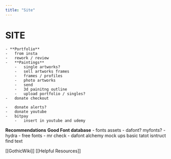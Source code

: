 ```yaml
---
title: "Site"
---
```

# SITE
    - **Portfolio**
    -   from insta 
    -   rework / review
    -   **Paintings**
        -   single artworks?
        -   sell artworks frames
        -   frames / profiles
        -   photo artworks
        -   send
        -   3d painitng outline
        -   upload portfolio / singles?
    -   donate checkout

    -   donate alerts? 
    -   donate youtube
    -   bitpay
        -   insert in youtube and udemy



**Recommendations**
		**Good Font database** 
			- fonts assets
			- dafont? myfonts? 
			- hydra 
			- free fonts 
			- mr check 
			- dafont 
		alchemy
		mock ups
		basic tatot isntruct 
		find text 

[[GothicWiki]]
[[Helpful Resources]]